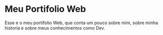 # Meu Portifolio Web

Esse e o meu portifolio Web, que conta um pouco sobre mim,
sobre minha historia e sobre meus conhecimentos como Dev.